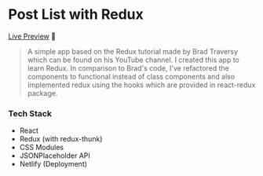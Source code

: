 # Post List with Redux

[Live Preview](https://redux-post-list.netlify.app/) 🚀

> A simple app based on the Redux tutorial made by Brad Traversy which can be found on his YouTube channel. I created this app to learn Redux. In comparison to Brad's code, I've refactored the components to functional instead of class components and also implemented redux using the hooks which are provided in react-redux package.

### Tech Stack

- React
- Redux (with redux-thunk)
- CSS Modules
- JSONPlaceholder API
- Netlify (Deployment)
